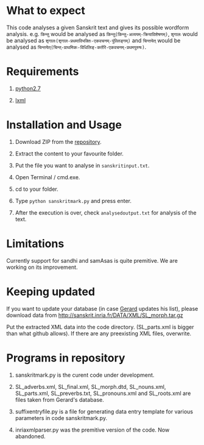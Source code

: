 # What to expect
This code analyses a given Sanskrit text and gives its possible wordform analysis.
e.g. `किन्तु` would be analysed as `किन्तु(किन्तु-अव्ययम्-क्रियाविशेषणम्)`, `शृगालः` would be analysed as `शृगालः(शृगाल-प्रथमाविभक्तिः-एकवचनम्-पुंल्लिङ्गम्)` and `चिन्तयेत्` would be analysed as `चिन्तयेत्(चिन्त्-प्राथमिकः-विधिलिङ्-कर्तरि-एकवचनम्-प्रथमपुरुषः)`.

# Requirements
1. [python2.7](https://www.python.org/downloads/)

2. [lxml](http://lxml.de/)

# Installation and Usage
1. Download ZIP from the [repository](https://github.com/drdhaval2785/inriaxmlwrapper).

2. Extract the content to your favourite folder.

3. Put the file you want to analyse in `sanskritinput.txt`.

4. Open Terminal / cmd.exe.

5. cd to your folder.

6. Type `python sanskritmark.py` and press enter.

7. After the execution is over, check `analysedoutput.txt` for analysis of the text.

# Limitations
Currently support for sandhi and samAsas is quite premitive. We are working on its improvement.

# Keeping updated
If you want to update your database (in case [Gerard](http://sanskrit.rocq.inria.fr/DATA/XML/) updates his list), please download data from http://sanskrit.inria.fr/DATA/XML/SL_morph.tar.gz

Put the extracted XML data into the code directory. (SL\_parts.xml is bigger than what github allows). If there are any preexisting XML files, overwrite.

# Programs in repository
1. sanskritmark.py is the curent code under development.

2. SL_adverbs.xml, SL_final.xml, SL_morph.dtd, SL_nouns.xml, SL_parts.xml, SL_preverbs.txt, SL_pronouns.xml and SL_roots.xml are files taken from Gerard's database.

3. suffixentryfile.py is a file for generating data entry template for various parameters in code sanskritmark.py.

4. inriaxmlparser.py was the premitive version of the code. Now abandoned.


